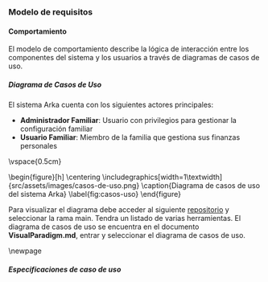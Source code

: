### Modelo de requisitos

#### Comportamiento

El modelo de comportamiento describe la lógica de interacción entre los componentes del sistema y los usuarios a través de diagramas de casos de uso.

##### Diagrama de Casos de Uso

El sistema Arka cuenta con los siguientes actores principales:

- **Administrador Familiar**: Usuario con privilegios para gestionar la configuración familiar
- **Usuario Familiar**: Miembro de la familia que gestiona sus finanzas personales

\vspace{0.5cm}

\begin{figure}[h]
\centering
\includegraphics[width=1\textwidth]{src/assets/images/casos-de-uso.png}
\caption{Diagrama de casos de uso del sistema Arka}
\label{fig:casos-uso}
\end{figure}

Para visualizar el diagrama debe acceder al siguiente [repositorio](https://github.com/bugbusters0/herramientas/tree/main) y seleccionar la rama main. Tendra un listado de varias herramientas. El diagrama de casos de uso se encuentra en el documento **VisualParadigm.md**, entrar y seleccionar el diagrama de casos de uso.

\newpage

##### Especificaciones de caso de uso
